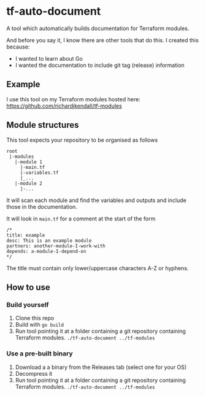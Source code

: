 # tf-auto-document
A tool which automatically builds documentation for Terraform modules.

And before you say it, I know there are other tools that do this.  I created this because:

* I wanted to learn about Go
* I wanted the documentation to include git tag (release) information

## Example
I use this tool on my Terraform modules hosted here: https://github.com/richardjkendall/tf-modules

## Module structures
This tool expects your repository to be organised as follows

```
root
 |-modules
   |-module 1
     |-main.tf
     |-variables.tf
     |_...
   |-module 2
     |-...
```

It will scan each module and find the variables and outputs and include those in the documentation.

It will look in `main.tf` for a comment at the start of the form

```
/*
title: example
desc: This is an example module
partners: another-module-I-work-with
depends: a-module-I-depend-on
*/
```

The title must contain only lower/uppercase characters A-Z or hyphens.

## How to use

### Build yourself

1. Clone this repo
2. Build with `go build`
3. Run tool pointing it at a folder containing a git repository containing Terraform modules.  `./tf-auto-document ../tf-modules`

### Use a pre-built binary

1. Download a a binary from the Releases tab (select one for your OS)
2. Decompress it
3. Run tool pointing it at a folder containing a git repository containing Terraform modules.  `./tf-auto-document ../tf-modules`
